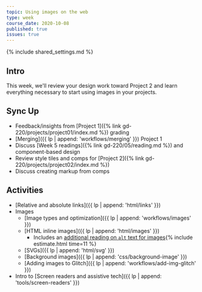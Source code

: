 ```yaml
---
topic: Using images on the web
type: week
course_date: 2020-10-08
published: true
issues: true
---
```


{% include shared_settings.md %}

## Intro
This week, we'll review your design work toward Project 2 and learn everything necessary to start using images in your projects.

## Sync Up
- Feedback/insights from [Project 1]({% link gd-220/projects/project01/index.md %}) grading
- [Merging]({{ lp | append: 'workflows/merging' }}) Project 1
- Discuss [Week 5 readings]({% link gd-220/05/reading.md %}) and component-based design
- Review style tiles and comps for [Project 2]({% link gd-220/projects/project02/index.md %})
- Discuss creating markup from comps

## Activities
- [Relative and absolute links]({{ lp | append: 'html/links' }})
- Images
  - [Image types and optimization]({{ lp | append: 'workflows/images' }})
  - [HTML inline images]({{ lp | append: 'html/images' }})
    - Includes an [additional reading on `alt` text for images](https://axesslab.com/alt-texts/){% include estimate.html time=11 %}
  - [SVGs]({{ lp | append: 'html/svg' }})
  - [Background images]({{ lp | append: 'css/background-image' }})
  - [Adding images to Glitch]({{ lp | append: 'workflows/add-img-glitch' }})
- Intro to [Screen readers and assistive tech]({{ lp | append: 'tools/screen-readers' }})
